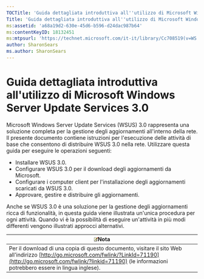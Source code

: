 ```yaml
---
TOCTitle: 'Guida dettagliata introduttiva all''utilizzo di Microsoft Windows Server Update Services 3.0'
Title: 'Guida dettagliata introduttiva all''utilizzo di Microsoft Windows Server Update Services 3.0'
ms:assetid: 'a68a19d2-630e-45d6-b596-d24dac987b64'
ms:contentKeyID: 18132451
ms:mtpsurl: 'https://technet.microsoft.com/it-it/library/Cc708519(v=WS.10)'
author: SharonSears
ms.author: SharonSears
---
```


Guida dettagliata introduttiva all'utilizzo di Microsoft Windows Server Update Services 3.0
===========================================================================================

Microsoft Windows Server Update Services (WSUS) 3.0 rappresenta una soluzione completa per la gestione degli aggiornamenti all'interno della rete. Il presente documento contiene istruzioni per l'esecuzione delle attività di base che consentono di distribuire WSUS 3.0 nella rete. Utilizzare questa guida per eseguire le operazioni seguenti:

-   Installare WSUS 3.0.
-   Configurare WSUS 3.0 per il download degli aggiornamenti da Microsoft.
-   Configurare i computer client per l'installazione degli aggiornamenti scaricati da WSUS 3.0.
-   Approvare, gestire e distribuire gli aggiornamenti.

Anche se WSUS 3.0 è una soluzione per la gestione degli aggiornamenti ricca di funzionalità, in questa guida viene illustrata un'unica procedura per ogni attività. Quando vi è la possibilità di eseguire un'attività in più modi differenti vengono illustrati approcci alternativi.

| ![](/security-updates/images/Cc708519.note(WS.10).gif)Nota                                                                                                                                                                    |
|------------------------------------------------------------------------------------------------------------------------------------------------------------------------------------------------------------------------------------------|
| Per il download di una copia di questo documento, visitare il sito Web all'indirizzo [http://go.microsoft.com/fwlink/?LinkId=71190](http://go.microsoft.com/fwlink/?linkid=71190) (le informazioni potrebbero essere in lingua inglese). |
